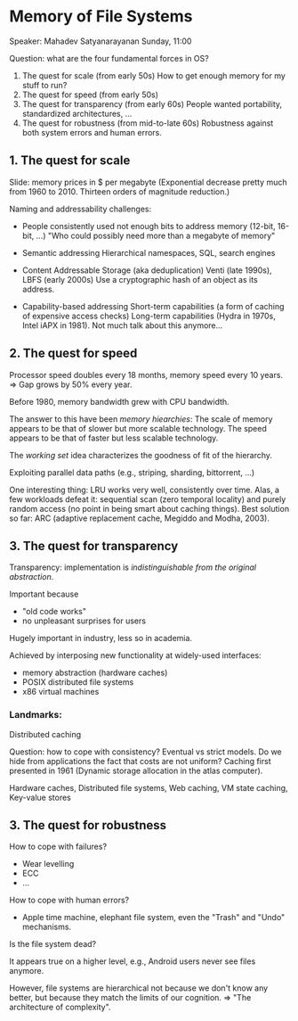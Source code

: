 Memory of File Systems
======================

Speaker: Mahadev Satyanarayanan
Sunday, 11:00

Question: what are the four fundamental forces in OS?

1. The quest for scale (from early 50s)
   How to get enough memory for my stuff to run?
2. The quest for speed (from early 50s)
3. The quest for transparency (from early 60s)
   People wanted portability, standardized architectures, ...
4. The quest for robustness (from mid-to-late 60s)
   Robustness against both system errors and human errors.

## 1. The quest for scale

Slide: memory prices in $ per megabyte (Exponential decrease pretty much from
1960 to 2010. Thirteen orders of magnitude reduction.)

Naming and addressability challenges:

- People consistently used not enough bits to address memory (12-bit, 16-bit,
  ...)
  "Who could possibly need more than a megabyte of memory"

- Semantic addressing
  Hierarchical namespaces, SQL, search engines

- Content Addressable Storage (aka deduplication)
  Venti (late 1990s), LBFS (early 2000s)
  Use a cryptographic hash of an object as its address.

- Capability-based addressing
  Short-term capabilities (a form of caching of expensive access checks)
  Long-term capabilities (Hydra in 1970s, Intel iAPX in 1981). Not much talk
  about this anymore...

## 2. The quest for speed

Processor speed doubles every 18 months, memory speed every 10 years.
=> Gap grows by 50% every year.

Before 1980, memory bandwidth grew with CPU bandwidth.

The answer to this have been *memory hiearchies*: The scale of memory appears to
be that of slower but more scalable technology. The speed appears to be that of
faster but less scalable technology.

The *working set* idea characterizes the goodness of fit of the hierarchy.

Exploiting parallel data paths (e.g., striping, sharding, bittorrent, ...)

One interesting thing: LRU works very well, consistently over time.
Alas, a few workloads defeat it: sequential scan (zero temporal locality) and
purely random access (no point in being smart about caching things).
Best solution so far: ARC (adaptive replacement cache, Megiddo and Modha, 2003).

## 3. The quest for transparency

Transparency: implementation is *indistinguishable from the original
abstraction*.

Important because
- "old code works"
- no unpleasant surprises for users

Hugely important in industry, less so in academia.

Achieved by interposing new functionality at widely-used interfaces:
- memory abstraction (hardware caches)
- POSIX distributed file systems
- x86 virtual machines

### Landmarks:

Distributed caching

Question: how to cope with consistency? Eventual vs strict models.
Do we hide from applications the fact that costs are not uniform?
Caching first presented in 1961 (Dynamic storage allocation in the atlas
computer).

Hardware caches, Distributed file systems, Web caching, VM state caching,
Key-value stores

## 3. The quest for robustness

How to cope with failures?

- Wear levelling
- ECC
- ...

How to cope with human errors?

- Apple time machine, elephant file system, even the "Trash" and "Undo"
  mechanisms.

Is the file system dead?

It appears true on a higher level, e.g., Android users never see files anymore.

However, file systems are hierarchical not because we don't know any better, but
because they match the limits of our cognition. => "The architecture of
complexity".
